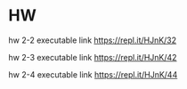 # HW

hw 2-2 executable link
https://repl.it/HJnK/32

hw 2-3 executable link
https://repl.it/HJnK/42

hw 2-4 executable link
https://repl.it/HJnK/44

